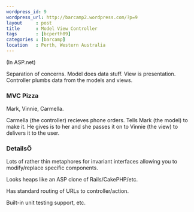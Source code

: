 ```yaml
--- 
wordpress_id: 9
wordpress_url: http://barcamp2.wordpress.com/?p=9
layout     : post
title      : Model View Controller
tags       : [bcperth09]
categories : [barcamp]
location   : Perth, Western Australia
---
```


(In ASP.net)

Separation of concerns. Model does data stuff. View is presentation. Controller plumbs data from the models and views.

<h3>MVC Pizza</h3>

Mark, Vinnie, Carmella.

Carmella (the controller) recieves phone orders. Tells Mark (the model) to make it. He gives is to her and she passes it on to Vinnie (the view) to delivers it to the user.

<h3>DetailsÖ</h3>

Lots of rather thin metaphores for invariant interfaces allowing you to modify/replace specific components.

Looks heaps like an ASP clone of Rails/CakePHP/etc.

Has standard routing of URLs to controller/action.

Built-in unit testing support, etc.
